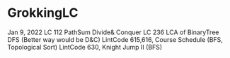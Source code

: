 # GrokkingLC

Jan 9, 2022
LC 112 PathSum Divide& Conquer
LC 236 LCA of BinaryTree DFS (Better way would be D&C)
LintCode 615,616, Course Schedule (BFS, Topological Sort)
LintCode 630, Knight Jump II (BFS)

